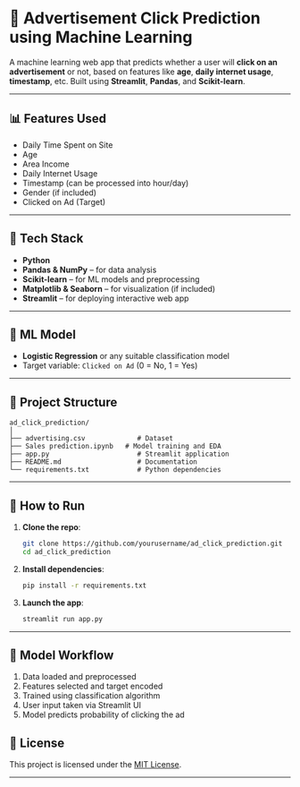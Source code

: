 # 📢 Advertisement Click Prediction using Machine Learning

A machine learning web app that predicts whether a user will **click on an advertisement** or not, based on features like **age**, **daily internet usage**, **timestamp**, etc. Built using **Streamlit**, **Pandas**, and **Scikit-learn**.

---

## 📊 Features Used

* Daily Time Spent on Site
* Age
* Area Income
* Daily Internet Usage
* Timestamp (can be processed into hour/day)
* Gender (if included)
* Clicked on Ad (Target)

---

## 🧠 Tech Stack

* **Python**
* **Pandas & NumPy** – for data analysis
* **Scikit-learn** – for ML models and preprocessing
* **Matplotlib & Seaborn** – for visualization (if included)
* **Streamlit** – for deploying interactive web app

---

## 🧪 ML Model

* **Logistic Regression** or any suitable classification model
* Target variable: `Clicked on Ad` (0 = No, 1 = Yes)

---

## 📂 Project Structure

```
ad_click_prediction/
│
├── advertising.csv             # Dataset
├── Sales prediction.ipynb   # Model training and EDA
├── app.py                      # Streamlit application
├── README.md                   # Documentation
└── requirements.txt            # Python dependencies
```

---

## 🚀 How to Run

1. **Clone the repo**:

   ```bash
   git clone https://github.com/yourusername/ad_click_prediction.git
   cd ad_click_prediction
   ```

2. **Install dependencies**:

   ```bash
   pip install -r requirements.txt
   ```

3. **Launch the app**:

   ```bash
   streamlit run app.py
   ```

---

## 🧠 Model Workflow

1. Data loaded and preprocessed
2. Features selected and target encoded
3. Trained using classification algorithm
4. User input taken via Streamlit UI
5. Model predicts probability of clicking the ad



## 📜 License

This project is licensed under the [MIT License](LICENSE).

---

